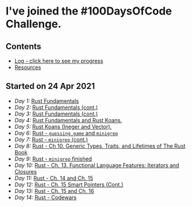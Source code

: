 # I've joined the #100DaysOfCode Challenge.

## Contents
* [Log - click here to see my progress](log.org)
* [Resources](resources.md)

## Started on 24 Apr 2021
* *Day 1:* [Rust Fundamentals](log.org#day-1-2021-04-24-sat)
* *Day 2:* [Rust Fundamentals (cont.)](log.org#day-2-2021-04-25-sun)
* *Day 3:* [Rust Fundamentals (cont.)](log.org#day-3-2021-04-26-mon)
* *Day 4:* [Rust Fundamentals and Rust Koans.](log.org#day-4-2021-04-27-tue)
* *Day 5:* [Rust Koans (Ineger and Vector).](log.org#day-5-2021-04-28-wed)
* *Day 6:* [Rust - `guessing_game` and `minigrep`](log.org#day-6-2021-04-29-thu)
* *Day 7:* [Rust - `minigrep` (cont.)](log.org#day-7-2021-04-30-fri)
* *Day 8:* [Rust - Ch 10. Generic Types, Traits, and Lifetimes of The Rust Book](log.org#day-8-2021-02-01-sat)
* *Day 9:* [Rust - `minigrep` finished](log.org#day-9-2021-05-02-sun)
* *Day 10:* [Rust - Ch. 13. Functional Language Features: Iterators and Closures](log.org#day-10-2021-05-03-mon)
* *Day 11:* [Rust - Ch. 14 and Ch. 15](log.org#day-11-2021-05-04-tue)
* *Day 12:* [Rust - Ch. 15 Smart Pointers (Cont.)](log.org#day-11-2021-05-05-wed)
* *Day 13:* [Rust - Ch. 15 and Ch. 16](log.org#day-11-2021-05-06-thu)
* *Day 14:* [Rust - Codewars](log.org#day-11-2021-05-07-fri)
